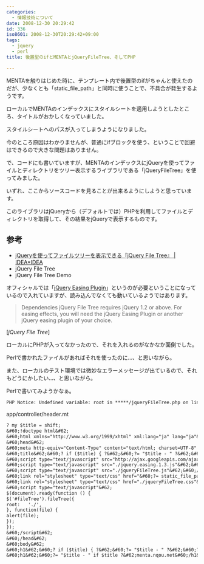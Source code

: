 ```yaml
---
categories:
  - 情報技術について
date: 2008-12-30 20:29:42
id: 336
iso8601: 2008-12-30T20:29:42+09:00
tags:
  - jquery
  - perl
title: 後置型のifとMENTAとjQueryFileTree、そしてPHP

---
```


<p>MENTAを触りはじめた時に、テンプレート内で後置型のifがちゃんと使えたのだが、少なくとも「static_file_path」と同時に使うことで、不具合が発生するようです。</p>

<p>ローカルでMENTAのインデックスにスタイルシートを適用しようとしたところ、タイトルがおかしくなっていました。</p>

<p>スタイルシートへのパスが入ってしまうようになりました。</p>

<p>今のところ原因はわかりませんが、普通にifブロックを使う、ということで回避はできるので大きな問題はありません。</p>

<p>で、コードにも書いていますが、MENTAのインデックスにjQueryを使ってファイルとディレクトリをツリー表示するライブラリである「jQueryFileTree」を使ってみました。</p>

<p>いずれ、ここからソースコードを見ることが出来るようにしようと思っています。</p>

<p>このライブラリはjQueryから（デフォルトでは）PHPを利用してファイルとディレクトリを取得して、その結果をjQueryで表示するものです。</p>

<h2>参考</h2>

<ul>
<li><a href="http://www.ideaxidea.com/archives/2008/03/jqueryjquery_file_tree.html">jQueryを使ってファイルツリーを表示できる『jQuery File Tree』 | IDEA*IDEA</a></li>
<li>jQuery File Tree</li>
<li>jQuery File Tree Demo</li>
</ul>

<p>オフィシャルでは「<a href="http://gsgd.co.uk/sandbox/jquery/easing/">jQuery Easing Plugin</a>」というのが必要ということになっているので入れていますが、読み込んでなくても動いているようではあります。</p>

<blockquote cite="http://abeautifulsite.net/notebook/58" title="jQuery File Tree" class="blockquote"><p>Dependencies    jQuery File Tree requires jQuery 1.2 or above. For easing effects, you will need the jQuery Easing Plugin or another jQuery easing plugin of your choice.</p></blockquote>

<div class="cite">[<cite>jQuery File Tree</cite>]</div>

<p>ローカルにPHPが入ってなかったので、それを入れるのがなかなか面倒でした。</p>

<p>Perlで書かれたファイルがあればそれを使ったのに&#133;、と思いながら。</p>

<p>また、ローカルのテスト環境では微妙なエラーメッセージが出ているので、それもどうにかしたい&#133;、と思いながら。</p>

<p>Perlで書いてみようかなぁ。</p>

```default
PHP Notice: Undefined variable: root in *****/jqueryFileTree.php on line 21
```



<p>app/controller/header.mt</p>

```default
? my $title = shift;
&#60;!doctype html&#62;
&#60;html xmlns="http://www.w3.org/1999/xhtml" xml:lang="ja" lang="ja"&#62;
&#60;head&#62;
&#60;meta http-equiv="Content-Type" content="text/html; charset=UTF-8" /&#62;
&#60;title&#62;&#60;? if ($title) { ?&#62;&#60;?= "$title - " ?&#62;&#60;? } ?&#62;menta.nqou.net&#60;/title&#62;
&#60;script type="text/javascript" src="http://ajax.googleapis.com/ajax/libs/jquery/1.2.6/jquery.min.js"&#62;&#60;/script&#62;
&#60;script type="text/javascript" src="./jquery.easing.1.3.js"&#62;&#60;/script&#62;
&#60;script type="text/javascript" src="./jqueryFileTree.js"&#62;&#60;/script&#62;
&#60;link rel="stylesheet" type="text/css" href="&#60;?= static_file_path("default.css") ?&#62;"&#62;
&#60;link rel="stylesheet" type="text/css" href="./jqueryFileTree.css"&#62;
&#60;script type="text/javascript"&#62;
$(document).ready(function () {
$('#fileTree').fileTree({
root:   './',
}, function(file) {
alert(file);
});
});
&#60;/script&#62;
&#60;/head&#62;
&#60;body&#62;
&#60;h1&#62;&#60;? if ($title) { ?&#62;&#60;?= "$title - " ?&#62;&#60;? } ?&#62;menta.nqou.net&#60;/h1&#62;
&#60;h1&#62;&#60;?= "$title - " if $title ?&#62;menta.nqou.net&#60;/h1&#62;
```
    	